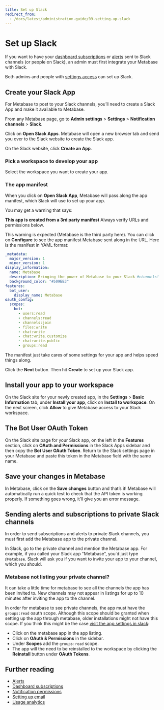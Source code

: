 ```yaml
---
title: Set up Slack
redirect_from:
  - /docs/latest/administration-guide/09-setting-up-slack
---
```


# Set up Slack

If you want to have your [dashboard subscriptions](../dashboards/subscriptions.md) or [alerts](../questions/alerts.md) sent to Slack channels (or people on Slack), an admin must first integrate your Metabase with Slack.

Both admins and people with [settings access](../permissions/application.md#settings-access) can set up Slack.

## Create your Slack App

For Metabase to post to your Slack channels, you’ll need to create a Slack App and make it available to Metabase.

From any Metabase page, go to **Admin settings** > **Settings** > **Notification channels** > **Slack**.

Click on **Open Slack Apps**. Metabase will open a new browser tab and send you over to the Slack website to create the Slack app.

On the Slack website, click **Create an App**.

### Pick a workspace to develop your app

Select the workspace you want to create your app.

### The app manifest

When you click on **Open Slack App**, Metabase will pass along the app manifest, which Slack will use to set up your app.

You may get a warning that says:

**This app is created from a 3rd party manifest** Always verify URLs and permissions below.

This warning is expected (Metabase is the third party here). You can click on **Configure** to see the app manifest Metabase sent along in the URL. Here is the manifest in YAML format:

```yml
_metadata:
  major_version: 1
  minor_version: 1
display_information:
  name: Metabase
  description: Bringing the power of Metabase to your Slack #channels!
  background_color: "#509EE3"
features:
  bot_user:
    display_name: Metabase
oauth_config:
  scopes:
    bot:
      - users:read
      - channels:read
      - channels:join
      - files:write
      - chat:write
      - chat:write.customize
      - chat:write.public
      - groups:read
```

The manifest just take cares of some settings for your app and helps speed things along.

Click the **Next** button. Then hit **Create** to set up your Slack app.

## Install your app to your workspace

On the Slack site for your newly created app, in the **Settings** > **Basic Information** tab, under **Install your app**, click on **Install to workspace**. On the next screen, click **Allow** to give Metabase access to your Slack workspace.

## The Bot User OAuth Token

On the Slack site page for your Slack app, on the left in the **Features** section, click on **OAuth and Permissions** in the Slack Apps sidebar and then copy the **Bot User OAuth Token**. Return to the Slack settings page in your Metabase and paste this token in the Metabase field with the same name.

## Save your changes in Metabase

In Metabase, click on the **Save changes** button and that’s it! Metabase will automatically run a quick test to check that the API token is working properly. If something goes wrong, it'll give you an error message.

## Sending alerts and subscriptions to private Slack channels

In order to send subscriptions and alerts to private Slack channels, you must first add the Metabase app to the private channel.

In Slack, go to the private channel and mention the Metabase app. For example, if you called your Slack app "Metabase", you'd just type `@Metabase`. Slack will ask you if you want to invite your app to your channel, which you should.

### Metabase not listing your private channel?

It can take a little time for metabase to see all the channels the app has been invited to. New channels may not appear in listings for up to 10 minutes after inviting the app to the channel.

In order for metabase to see private channels, the app must have the `groups:read` oauth scope. Although this scope should be granted when setting up the app through metabase, older installations might not have this scope.
If you think this might be the case [visit the app settings in slack](https://api.slack.com/apps/):

- Click on the metabase app in the app listing.
- Click on **OAuth & Permissions** in the sidebar.
- Under **Scopes** add the `groups:read` scope.
- The app will the need to be reinstalled to the workspace
  by clicking the **Reinstall** button under **OAuth Tokens**.

## Further reading

- [Alerts](../questions/alerts.md)
- [Dashboard subscriptions](../dashboards/subscriptions.md)
- [Notification permissions](../permissions/notifications.md)
- [Setting up email](./email.md)
- [Usage analytics](../usage-and-performance-tools/usage-analytics.md)
